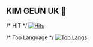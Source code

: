 ## KIM GEUN UK 👋

/* HIT */
[![Hits](https://hits.seeyoufarm.com/api/count/incr/badge.svg?url=https%3A%2F%2Fgithub.com%2FKimGeunUk&count_bg=%23000000&title_bg=%23000000&icon=github.svg&icon_color=%23FFFFFF&title=GitHub&edge_flat=false)](https://hits.seeyoufarm.com)

/* Top Language */
[![Top Langs](https://github-readme-stats.vercel.app/api/top-langs/?username=KimGeunUk&layout=compact)](https://github.com/KimGeunUk/github-readme-stats)
